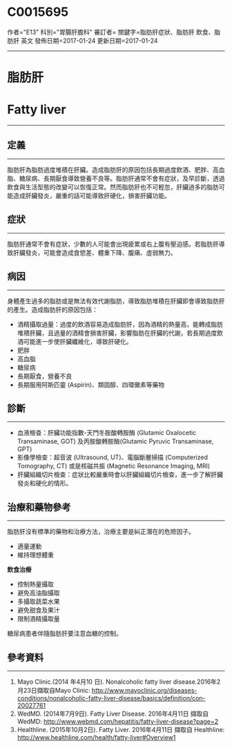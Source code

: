 # C0015695
作者="E13"
科別="胃腸肝膽科"
審訂者=
關鍵字=脂肪肝症狀、脂肪肝 飲食、脂肪肝 英文
發佈日期=2017-01-24
更新日期=2017-01-24

----------
# 脂肪肝
# Fatty liver
----------
## 定義
----------

脂肪肝為脂肪過度堆積在肝臟。造成脂肪肝的原因包括長期過度飲酒、肥胖、高血脂、糖尿病、長期厭食導致營養不良等。脂肪肝通常不會有症狀，及早診斷，透過飲食與生活型態的改變可以恢復正常。然而脂肪肝也不可輕忽，肝臟過多的脂肪可能造成肝臟發炎，嚴重的話可能導致肝硬化，損害肝臟功能。 

## 症狀
----------

脂肪肝通常不會有症狀，少數的人可能會出現疲累或右上腹有壓迫感。若脂肪肝導致肝臟發炎，可能會造成食慾差、體重下降、腹痛、虛弱無力。 

## 病因
----------

身體產生過多的脂肪或是無法有效代謝脂肪，導致脂肪堆積在肝臟即會導致脂肪肝的產生。造成脂肪肝的原因包括：

- 酒精攝取過量：過度的飲酒容易造成脂肪肝，因為酒精的熱量高，能轉成脂肪堆積肝臟，且過量的酒精會損害肝臟，影響脂肪在肝臟的代謝，若長期過度飲酒可能進一步使肝臟纖維化，導致肝硬化。
- 肥胖
- 高血脂
- 糖尿病
- 長期厭食，營養不良
- 長期服用阿斯匹靈 (Aspirin)、類固醇、四環黴素等藥物 
## 診斷
----------
- 血液檢查：肝臟功能指數-天門冬胺酸轉胺酶 (Glutamic Oxalocetic Transaminase, GOT) 及丙胺酸轉胺酶(Glutamic Pyruvic Transaminase, GPT)
- 影像學檢查：超音波 (Ultrasound, UT)、電腦斷層掃描 (Computerized Tomography, CT) 或是核磁共振 (Magnetic Resonance Imaging, MRI)  
- 肝臟組織切片檢查：症狀比較嚴重時會以肝臟組織切片檢查，進一步了解肝臟發炎和硬化的情形。 
## 治療和藥物參考
----------

脂肪肝沒有標準的藥物和治療方法，治療主要是糾正潛在的危險因子。

- 適量運動
- 維持理想體重

**飲食治療**

- 控制熱量攝取
- 避免高油脂攝取
- 多攝取蔬菜水果
- 避免甜食及果汁
- 限制酒精攝取量

糖尿病患者伴隨脂肪肝要注意血糖的控制。 

## 參考資料
----------
1. Mayo Clinic.(2014 年4月10 日). Nonalcoholic fatty liver disease.2016年2月23日擷取自Mayo Clinic:
  http://www.mayoclinic.org/diseases-conditions/nonalcoholic-fatty-liver-disease/basics/definition/con-20027761
2. WedMD. (2014年7月9日). Fatty Liver Disease. 2016年4月11日 擷取自 WedMD: 
  http://www.webmd.com/hepatitis/fatty-liver-disease?page=2
3. Healthline. (2015年10月2日). Fatty Liver. 2016年4月11日 擷取自 Healthline: 
  http://www.healthline.com/health/fatty-liver#Overview1

